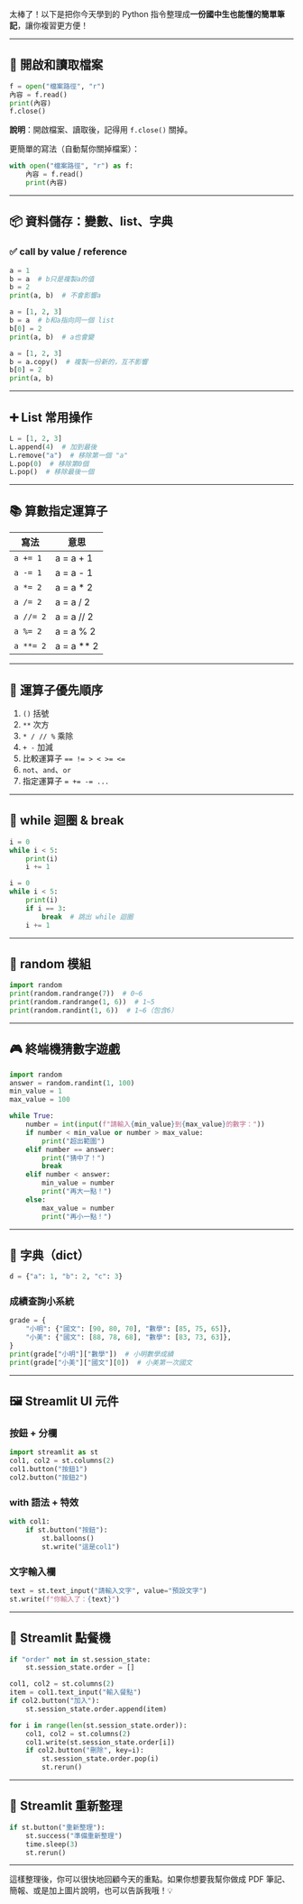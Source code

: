 太棒了！以下是把你今天學到的 Python 指令整理成**一份國中生也能懂的簡單筆記**，讓你複習更方便！

---

## 📂 開啟和讀取檔案

```python
f = open("檔案路徑", "r")
內容 = f.read()
print(內容)
f.close()
```

**說明**：開啟檔案、讀取後，記得用 `f.close()` 關掉。

更簡單的寫法（自動幫你關掉檔案）：

```python
with open("檔案路徑", "r") as f:
    內容 = f.read()
    print(內容)
```

---

## 📦 資料儲存：變數、list、字典

### ✅ call by value / reference

```python
a = 1
b = a  # b只是複製a的值
b = 2
print(a, b)  # 不會影響a
```

```python
a = [1, 2, 3]
b = a  # b和a指向同一個 list
b[0] = 2
print(a, b)  # a也會變
```

```python
a = [1, 2, 3]
b = a.copy()  # 複製一份新的，互不影響
b[0] = 2
print(a, b)
```

---

## ➕ List 常用操作

```python
L = [1, 2, 3]
L.append(4)  # 加到最後
L.remove("a")  # 移除第一個 "a"
L.pop(0)  # 移除第0個
L.pop()  # 移除最後一個
```

---

## 📚 算數指定運算子

| 寫法      | 意思         |
| --------- | ------------ |
| `a += 1`  | a = a + 1    |
| `a -= 1`  | a = a - 1    |
| `a *= 2`  | a = a \* 2   |
| `a /= 2`  | a = a / 2    |
| `a //= 2` | a = a // 2   |
| `a %= 2`  | a = a % 2    |
| `a **= 2` | a = a \*\* 2 |

---

## 🔢 運算子優先順序

1. `()` 括號
2. `**` 次方
3. `* / // %` 乘除
4. `+ -` 加減
5. 比較運算子 `== != > < >= <=`
6. `not`、`and`、`or`
7. 指定運算子 `= += -= ...`

---

## 🔁 while 迴圈 & break

```python
i = 0
while i < 5:
    print(i)
    i += 1
```

```python
i = 0
while i < 5:
    print(i)
    if i == 3:
        break  # 跳出 while 迴圈
    i += 1
```

---

## 🎲 random 模組

```python
import random
print(random.randrange(7))  # 0~6
print(random.randrange(1, 6))  # 1~5
print(random.randint(1, 6))  # 1~6（包含6）
```

---

## 🎮 終端機猜數字遊戲

```python
import random
answer = random.randint(1, 100)
min_value = 1
max_value = 100

while True:
    number = int(input(f"請輸入{min_value}到{max_value}的數字："))
    if number < min_value or number > max_value:
        print("超出範圍")
    elif number == answer:
        print("猜中了！")
        break
    elif number < answer:
        min_value = number
        print("再大一點！")
    else:
        max_value = number
        print("再小一點！")
```

---

## 📖 字典（dict）

```python
d = {"a": 1, "b": 2, "c": 3}
```

### 成績查詢小系統

```python
grade = {
    "小明": {"國文": [90, 80, 70], "數學": [85, 75, 65]},
    "小美": {"國文": [88, 78, 68], "數學": [83, 73, 63]},
}
print(grade["小明"]["數學"])  # 小明數學成績
print(grade["小美"]["國文"][0])  # 小美第一次國文
```

---

## 🖼️ Streamlit UI 元件

### 按鈕 + 分欄

```python
import streamlit as st
col1, col2 = st.columns(2)
col1.button("按鈕1")
col2.button("按鈕2")
```

### with 語法 + 特效

```python
with col1:
    if st.button("按鈕"):
        st.balloons()
        st.write("這是col1")
```

### 文字輸入欄

```python
text = st.text_input("請輸入文字", value="預設文字")
st.write(f"你輸入了：{text}")
```

---

## 🛒 Streamlit 點餐機

```python
if "order" not in st.session_state:
    st.session_state.order = []

col1, col2 = st.columns(2)
item = col1.text_input("輸入餐點")
if col2.button("加入"):
    st.session_state.order.append(item)

for i in range(len(st.session_state.order)):
    col1, col2 = st.columns(2)
    col1.write(st.session_state.order[i])
    if col2.button("刪除", key=i):
        st.session_state.order.pop(i)
        st.rerun()
```

---

## 🔄 Streamlit 重新整理

```python
if st.button("重新整理"):
    st.success("準備重新整理")
    time.sleep(3)
    st.rerun()
```

---

這樣整理後，你可以很快地回顧今天的重點。如果你想要我幫你做成 PDF 筆記、簡報、或是加上圖片說明，也可以告訴我哦！💡
